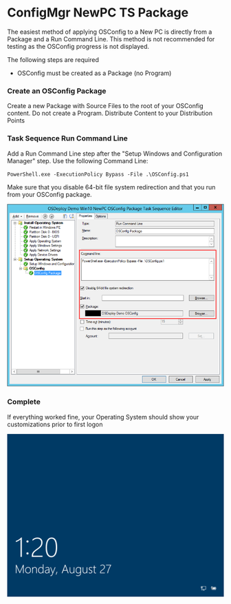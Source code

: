 # ConfigMgr NewPC TS Package

The easiest method of applying OSConfig to a New PC is directly from a Package and a Run Command Line.  This method is not recommended for testing as the OSConfig progress is not displayed.

The following steps are required

* OSConfig must be created as a Package \(no Program\)

### Create an OSConfig Package

Create a new Package with Source Files to the root of your OSConfig content.  Do not create a Program.  Distribute Content to your Distribution Points

### Task Sequence Run Command Line

Add a Run Command Line step after the "Setup Windows and Configuration Manager" step.  Use the following Command Line:

```text
PowerShell.exe -ExecutionPolicy Bypass -File .\OSConfig.ps1
```

Make sure that you disable 64-bit file system redirection and that you run from your OSConfig package.

![](../../.gitbook/assets/2018-08-27_14-39-12.png)

### Complete

If everything worked fine, your Operating System should show your customizations prior to first logon

![](../../.gitbook/assets/2018-08-27_13-20-06.png)




